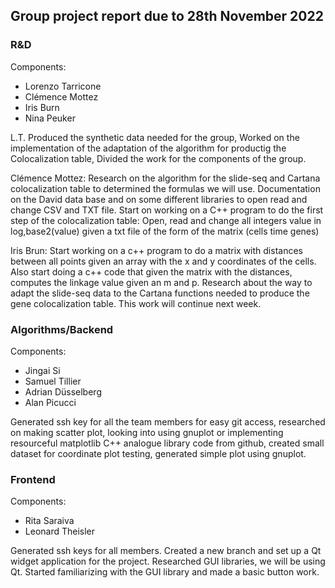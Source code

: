 ## Group project report due to 28th November 2022

### R&D
Components: 
- Lorenzo Tarricone 
- Clémence Mottez
- Iris Burn 
- Nina Peuker

L.T. Produced the synthetic data needed for the group, Worked on the implementation of the adaptation of the algorithm for productig the Colocalization table, Divided the work for the components of the group.

Clémence Mottez: Research on the algorithm for the slide-seq and Cartana colocalization table to determined the formulas we will use. Documentation on the David data base and on some different libraries to open read and change CSV and TXT file. Start on working on a C++ program to do the first step of the colocalization table: Open, read and change all integers value in log,base2(value) given a txt file of the form of the matrix (cells time genes) 

Iris Brun: Start working on a c++ program to do a matrix with distances between all points given an array with the x and y coordinates of the cells. Also start doing a c++ code that given the matrix with the distances, computes the linkage value given an m and p. Research about the way to adapt the slide-seq data to the Cartana functions needed to produce the gene colocalization table. This work will continue next week.

### Algorithms/Backend 
Components:
- Jingai Si
- Samuel Tillier 
- Adrian Düsselberg
- Alan Picucci

Generated ssh key for all the team members for easy git access, researched on making scatter plot, looking into using gnuplot or implementing resourceful matplotlib C++ analogue library code from github, created small dataset for coordinate plot testing, generated simple plot using gnuplot.


### Frontend 
Components:
- Rita Saraiva
- Leonard Theisler

Generated ssh keys for all members. Created a new branch and set up a Qt widget application for the project. Researched GUI libraries, we will be using Qt. Started familiarizing with the GUI library and made a basic button work. 
